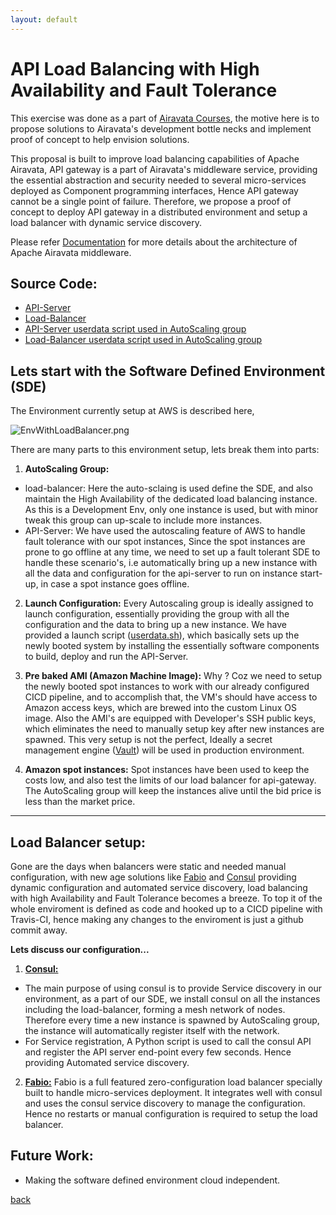 ```yaml
---
layout: default
---
```


# API Load Balancing with High Availability and Fault Tolerance

This exercise was done as a part of [Airavata Courses](http://courses.airavata.org/), the motive here is to propose solutions to Airavata's development bottle necks and implement proof of concept to help envision solutions.

This proposal is built to improve load balancing capabilities of Apache Airavata, API gateway is a part of Airavata's middleware service, providing the essential abstraction and security needed to several micro-services deployed as Component programming interfaces, Hence API gateway cannot be a single point of failure. Therefore, we propose a proof of concept to deploy API gateway in a distributed environment and setup a load balancer with dynamic service discovery.  

Please refer [Documentation](http://airavata.apache.org/learning.html) for more details about the architecture of Apache Airavata middleware.

## Source Code:
* [API-Server](https://github.com/airavata-courses/spring17-API-Server/tree/master)
* [Load-Balancer](https://github.com/airavata-courses/spring17-API-Server/tree/loadBalancer)
* [API-Server userdata script used in AutoScaling group](https://github.com/airavata-courses/spring17-API-Server/blob/master/build-scripts/userdata.sh)
* [Load-Balancer userdata script used in AutoScaling group](https://github.com/airavata-courses/spring17-API-Server/blob/loadBalancer/build-scripts/userdata.sh)

## Lets start with the Software Defined Environment (SDE)

The Environment currently setup at AWS is described here,

![EnvWithLoadBalancer.png](https://github.com/airavata-courses/spring17-API-Server/blob/wiki-content/wiki-content/EnvWithLoadBalancer.png)

There are many parts to this environment setup, lets break them into parts:

1. **AutoScaling Group:**
* load-balancer: Here the auto-sclaing is used define the SDE, and also maintain the High Availability of the dedicated load balancing instance. As this is a Development Env, only one instance is used, but with minor tweak this group can up-scale to include more instances.
* API-Server: We have used the autoscaling feature of AWS to handle fault tolerance with our spot instances, Since the spot instances are prone to go offline at any time, we need to set up a fault tolerant SDE to handle these scenario's, i.e automatically bring up a new instance with all the data and configuration for the api-server to run on instance start-up, in case a spot instance goes offline.

2. **Launch Configuration:** Every Autoscaling group is ideally assigned to launch configuration, essentially providing the group with all the configuration and the data to bring up a new instance. We have provided a launch script ([userdata.sh](https://github.com/airavata-courses/spring17-API-Server/blob/master/build-scripts/userdata.sh)), which basically sets up the newly booted system by installing the essentially software components to build, deploy and run the API-Server.

3. **Pre baked AMI (Amazon Machine Image):** Why ? Coz we need to setup the newly booted spot instances to work with our already configured CICD pipeline, and to accomplish that, the VM's should have access to Amazon access keys, which are brewed into the custom Linux OS image. Also the AMI's are equipped with Developer's SSH public keys, which eliminates the need to manually setup key after new instances are spawned. This very setup is not the perfect, Ideally a secret management engine ([Vault](https://www.vaultproject.io/)) will be used in production environment.

4. **Amazon spot instances:** Spot instances have been used to keep the costs low, and also test the limits of our load balancer for api-gateway. The AutoScaling group will keep the instances alive until the bid price is less than the market price.

***

## Load Balancer setup:

Gone are the days when balancers were static and needed manual configuration, with new age solutions like [Fabio](https://github.com/eBay/Fabio) and [Consul](https://github.com/hashicorp/consul) providing dynamic configuration and automated service discovery, load balancing with high Availability and Fault Tolerance becomes a breeze. To top it of the whole enviroment is defined as code and hooked up to a CICD pipeline with Travis-CI, hence making any changes to the enviroment is just a github commit away.

**Lets discuss our configuration...**

1. [**Consul:**](https://github.com/hashicorp/consul)
* The main purpose of using consul is to provide Service discovery in our environment, as a part of our SDE, we install consul on all the instances including the load-balancer, forming a mesh network of nodes. Therefore every time a new instance is spawned by AutoScaling group, the instance will automatically register itself with the network.
* For Service registration, A Python script is used to call the consul API and register the API server end-point every few seconds. Hence providing Automated service discovery.
2. [**Fabio:**](https://github.com/eBay/Fabio) Fabio is a full featured zero-configuration load balancer specially built to handle micro-services deployment. It integrates well with consul and uses the consul service discovery to manage the configuration. Hence no restarts or manual configuration is required to setup the load balancer.

## Future Work:

* Making the software defined environment cloud independent.

[back](./)
